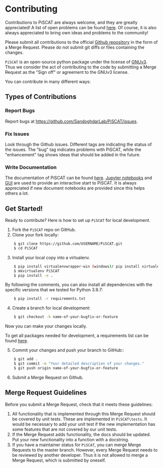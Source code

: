# Contributing

Contributions to PiSCAT are always welcome, and they are greatly appreciated!
A list of open problems can be found [here]( https://github.com/SandoghdarLab/PiSCAT/issues).
Of course, it is also always appreciated to bring own ideas and problems to the community!


Please submit all contributions to the official [Github repository](https://github.com/SandoghdarLab/PiSCAT/) in the form of a Merge Request. Please do not submit git diffs or files containing the changes.

`PiSCAT` is an open-source python package under the license of [GNUv3](https://github.com/SandoghdarLab/PiSCAT/blob/main/LICENSE). Thus we consider the act of contributing to the code by submitting a Merge Request as the "Sign off" or agreement to the GNUv3 license.

You can contribute in many different ways:

## Types of Contributions

### Report Bugs

Report bugs at https://github.com/SandoghdarLab/PiSCAT/issues.

### Fix Issues

Look through the Github issues. Different tags are indicating the status of the issues.
The "bug" tag indicates problems with PiSCAT, while the "enhancement" tag shows ideas that should be added in the future.

### Write Documentation

The documentation of PiSCAT can be found [here](https://piscat.readthedocs.io/). [Jupyter notebooks](https://github.com/SandoghdarLab/PiSCAT/tree/main/piscat/Tutorials/JupyterFiles) and [GUI](https://github.com/SandoghdarLab/PiSCAT/tree/main/piscat/GUI) are used to provide an
interactive start to PiSCAT. It is always appreciated if new document notebooks are provided
since this helps others a lot.

## Get Started!

Ready to contribute? Here is how to set up `PiSCAT` for local development.

1. Fork the `PiSCAT` repo on GitHub.
2. Clone your fork locally:
```bash
    $ git clone https://github.com/USERNAME/PiSCAT.git
    $ cd PiSCAT
```
3. Install your local copy into a virtualenv.
```bash
    $ pip install virtualenvwrapper-win (windows)/ pip install virtualenvwrapper (linux)
    $ mkvirtualenv PiSCAT
    $ pip install -e .
```

By following the comments, you can also install all dependencies with the specific versions that we tested for Python 3.9.7:
```bash
    $ pip install -r requirements.txt
```

4. Create a branch for local development:
```bash
    $ git checkout -b name-of-your-bugfix-or-feature
```
   Now you can make your changes locally.

   To get all packages needed for development, a requirements list can be found [here](https://github.com/SandoghdarLab/PiSCAT/blob/main/setup.py).

5. Commit your changes and push your branch to GitHub::
```bash
    $ git add .
    $ git commit -m "Your detailed description of your changes."
    $ git push origin name-of-your-bugfix-or-feature
```
6. Submit a Merge Request on Github.

## Merge Request Guidelines

Before you submit a Merge Request, check that it meets these guidelines:

1. All functionality that is implemented through this Merge Request should be covered by unit tests. These are implemented in `PiSCAT\tests`. It would be necessary to add your unit test if the new implementation has some features that are not covered by our unit tests.
2. If the Merge Request adds functionality, the docs should be updated. Put your new functionality into a function with a docstring.
3. If you have a maintainer status for `PiSCAT`, you can merge Merge Requests to the master branch. However, every Merge Request needs to be reviewed by another developer. Thus it is not allowed to merge a Merge Request, which is submitted by oneself.
